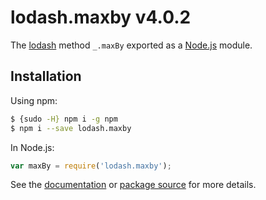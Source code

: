 # lodash.maxby v4.0.2

The [lodash](https://lodash.com/) method `_.maxBy` exported as a [Node.js](https://nodejs.org/) module.

## Installation

Using npm:
```bash
$ {sudo -H} npm i -g npm
$ npm i --save lodash.maxby
```

In Node.js:
```js
var maxBy = require('lodash.maxby');
```

See the [documentation](https://lodash.com/docs#maxBy) or [package source](https://github.com/lodash/lodash/blob/4.0.2-npm-packages/lodash.maxby) for more details.
